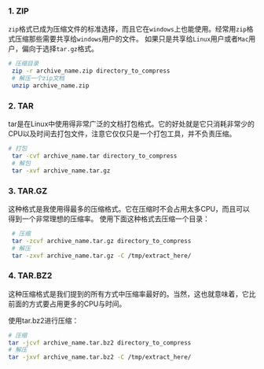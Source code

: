 ### 1. ZIP
`zip`格式已成为压缩文件的标准选择，而且它在`windows`上也能使用。经常用`zip`格式压缩那些需要共享给`windows`用户的文件。
如果只是共享给`Linux`用户或者`Mac`用户，偏向于选择`tar.gz`格式。

~~~bash
# 压缩目录
 zip -r archive_name.zip directory_to_compress
 # 解压一个zip文档
 unzip archive_name.zip
~~~
### 2. TAR
tar是在Linux中使用得非常广泛的文档打包格式。它的好处就是它只消耗非常少的CPU以及时间去打包文件，注意它仅仅只是一个打包工具，并不负责压缩。

~~~bash
# 打包
 tar -cvf archive_name.tar directory_to_compress
 # 解包
 tar -xvf archive_name.tar.gz
~~~
### 3. TAR.GZ
这种格式是我使用得最多的压缩格式。它在压缩时不会占用太多CPU，而且可以得到一个非常理想的压缩率。
使用下面这种格式去压缩一个目录：

~~~bash
 # 压缩 
 tar -zcvf archive_name.tar.gz directory_to_compress
 # 解压
 tar -zxvf archive_name.tar.gz -C /tmp/extract_here/
~~~
### 4. TAR.BZ2
这种压缩格式是我们提到的所有方式中压缩率最好的。当然，这也就意味着，它比前面的方式要占用更多的CPU与时间。

使用tar.bz2进行压缩：

~~~bash
# 压缩
tar -jcvf archive_name.tar.bz2 directory_to_compress
# 解压
tar -jxvf archive_name.tar.bz2 -C /tmp/extract_here/
~~~